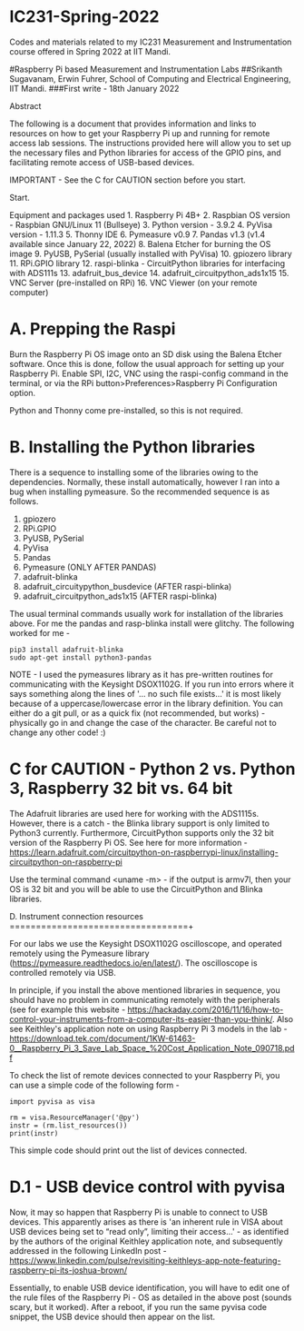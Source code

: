 # IC231-Spring-2022
Codes and materials related to my IC231 Measurement and Instrumentation course offered in Spring 2022 at IIT Mandi.

#Raspberry Pi based Measurement and Instrumentation Labs
##Srikanth Sugavanam, Erwin Fuhrer, School of Computing and Electrical Engineering, IIT Mandi.
###First write - 18th January 2022


Abstract

The following is a document that provides information and links to resources on how to get your Raspberry Pi up and running for remote access lab sessions. The instructions provided here will allow you to set up the necessary files and Python libraries for access of the GPIO pins, and facilitating remote access of USB-based  devices. 

IMPORTANT - See the C for CAUTION section before you start. 


Start.

Equipment and packages used
	1. Raspberry Pi 4B+
	2. Raspbian OS version - Raspbian GNU/Linux 11 (Bullseye) 
	3. Python version - 3.9.2
	4. PyVisa version - 1.11.3
	5. Thonny IDE
	6. Pymeasure v0.9
	7. Pandas v1.3 (v1.4 available since January 22, 2022)
	8. Balena Etcher for burning the OS image
	9. PyUSB, PySerial (usually installed with PyVisa)
	10. gpiozero library
	11. RPi.GPIO library
	12. raspi-blinka - CircuitPython libraries for interfacing with ADS111s
	13. adafruit_bus_device
	14. adafruit_circuitpython_ads1x15
	15. VNC Server (pre-installed on RPi)
	16. VNC Viewer (on your remote computer)
	
A. Prepping the Raspi
=====================
Burn the Raspberry Pi OS image onto an SD disk using the Balena Etcher software. Once this is done, follow the usual approach for setting up your Raspberry Pi. Enable SPI, I2C, VNC using the raspi-config command in the terminal, or via the RPi button>Preferences>Raspberry Pi Configuration option. 

Python and Thonny come pre-installed, so this is not required. 

B. Installing the Python libraries
==================================
There is a sequence to installing some of the libraries owing to the dependencies. Normally, these install automatically, however I ran into a bug when installing pymeasure. So the recommended sequence is as follows.

1. gpiozero
2. RPi.GPIO
3. PyUSB, PySerial
4. PyVisa
5. Pandas
6. Pymeasure (ONLY AFTER PANDAS)
7. adafruit-blinka 
8. adafruit_circuitypython_busdevice (AFTER raspi-blinka)
9. adafruit_circuitpython_ads1x15 (AFTER raspi-blinka)

The usual terminal commands usually work for installation of the libraries above. For me the pandas and rasp-blinka install were glitchy. The following worked for me - 

	pip3 install adafruit-blinka
	sudo apt-get install python3-pandas

NOTE - I used the pymeasures library as it has pre-written routines for communicating with the Keysight DSOX1102G. If you run into errors where it says something along the lines of '... no such file exists...' it is most likely because of a uppercase/lowercase error in the library definition. You can either do a git pull, or as a quick fix (not recommended, but works) - physically go in and change the case of the character. Be careful not to change any other code! :)

C for CAUTION - Python 2 vs. Python 3, Raspberry 32 bit vs. 64 bit
===================================================================

The Adafruit libraries are used here for working with the ADS1115s. However, there is a catch - the Blinka library support is only limited to Python3 currently. Furthermore, CircuitPython supports only the 32 bit version of the Raspberry Pi OS. See here for more information - https://learn.adafruit.com/circuitpython-on-raspberrypi-linux/installing-circuitpython-on-raspberry-pi 

Use the terminal command <uname -m> - if the output is armv7l, then your OS is 32 bit and you will be able to use the CircuitPython and Blinka libraries. 

D. Instrument connection resources
==================================+

For our labs we use the Keysight DSOX1102G oscilloscope, and operated remotely using the Pymeasure library (https://pymeasure.readthedocs.io/en/latest/). The oscilloscope is controlled remotely via USB. 

In principle, if you install the above mentioned libraries in sequence, you should have no problem in communicating remotely with the peripherals (see for example this website - https://hackaday.com/2016/11/16/how-to-control-your-instruments-from-a-computer-its-easier-than-you-think/. Also see Keithley's application note on using Raspberry Pi 3 models in the lab - https://download.tek.com/document/1KW-61463-0__Raspberry_Pi_3_Save_Lab_Space_%20Cost_Application_Note_090718.pdf 

To check the list of remote devices connected to your Raspberry Pi, you can use a simple code of the following form - 

	import pyvisa as visa

	rm = visa.ResourceManager('@py')
	instr = (rm.list_resources())
	print(instr)
	
This simple code should print out the list of devices connected. 

D.1 - USB device control with pyvisa
====================================

Now, it may so happen that Raspberry Pi is unable to connect to USB devices. This apparently arises as there is 'an inherent rule in VISA about USB devices being set to “read only”, limiting their access...' - as identified by the authors of the original Keithley application note, and subsequently addressed in the following LinkedIn post - https://www.linkedin.com/pulse/revisiting-keithleys-app-note-featuring-raspberry-pi-its-joshua-brown/ 

Essentially, to enable USB device identification, you will have to edit one of the rule files of the Raspberry Pi - OS as detailed in the above post (sounds scary, but it worked). After a reboot, if you run the same pyvisa code snippet, the USB device should then appear on the list. 






